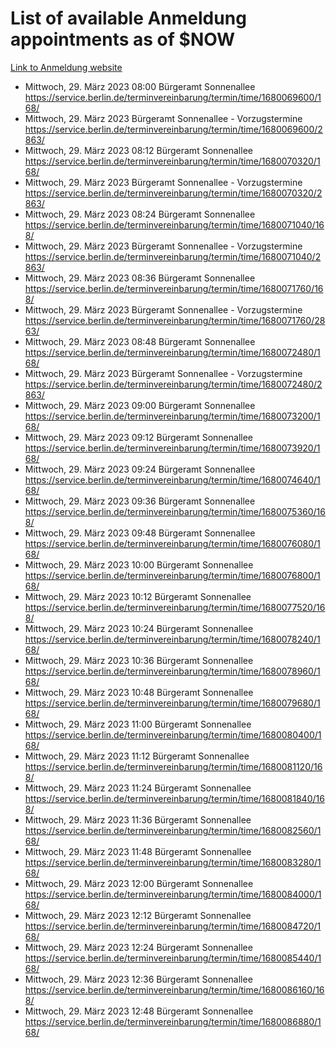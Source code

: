 # List of available Anmeldung appointments as of $NOW
[Link to Anmeldung website](https://service.berlin.de/terminvereinbarung/termin/tag.php?termin=1&anliegen[]=120686&dienstleisterlist=122210,122217,327316,122219,327312,122227,327314,122231,327346,122243,327348,122254,122252,329742,122260,329745,122262,329748,122271,327278,122273,327274,122277,327276,330436,122280,327294,122282,327290,122284,327292,122291,327270,122285,327266,122286,327264,122296,327268,150230,329760,122297,327286,122294,327284,122312,329763,122314,329775,122304,327330,122311,327334,122309,327332,317869,122281,327352,122279,329772,122283,122276,327324,122274,327326,122267,329766,122246,327318,122251,327320,122257,327322,122208,327298,122226,327300&herkunft=http%3A%2F%2Fservice.berlin.de%2Fdienstleistung%2F120686%2F)
- Mittwoch, 29. März 2023 08:00 Bürgeramt Sonnenallee https://service.berlin.de/terminvereinbarung/termin/time/1680069600/168/
- Mittwoch, 29. März 2023  Bürgeramt Sonnenallee - Vorzugstermine https://service.berlin.de/terminvereinbarung/termin/time/1680069600/2863/
- Mittwoch, 29. März 2023 08:12 Bürgeramt Sonnenallee https://service.berlin.de/terminvereinbarung/termin/time/1680070320/168/
- Mittwoch, 29. März 2023  Bürgeramt Sonnenallee - Vorzugstermine https://service.berlin.de/terminvereinbarung/termin/time/1680070320/2863/
- Mittwoch, 29. März 2023 08:24 Bürgeramt Sonnenallee https://service.berlin.de/terminvereinbarung/termin/time/1680071040/168/
- Mittwoch, 29. März 2023  Bürgeramt Sonnenallee - Vorzugstermine https://service.berlin.de/terminvereinbarung/termin/time/1680071040/2863/
- Mittwoch, 29. März 2023 08:36 Bürgeramt Sonnenallee https://service.berlin.de/terminvereinbarung/termin/time/1680071760/168/
- Mittwoch, 29. März 2023  Bürgeramt Sonnenallee - Vorzugstermine https://service.berlin.de/terminvereinbarung/termin/time/1680071760/2863/
- Mittwoch, 29. März 2023 08:48 Bürgeramt Sonnenallee https://service.berlin.de/terminvereinbarung/termin/time/1680072480/168/
- Mittwoch, 29. März 2023  Bürgeramt Sonnenallee - Vorzugstermine https://service.berlin.de/terminvereinbarung/termin/time/1680072480/2863/
- Mittwoch, 29. März 2023 09:00 Bürgeramt Sonnenallee https://service.berlin.de/terminvereinbarung/termin/time/1680073200/168/
- Mittwoch, 29. März 2023 09:12 Bürgeramt Sonnenallee https://service.berlin.de/terminvereinbarung/termin/time/1680073920/168/
- Mittwoch, 29. März 2023 09:24 Bürgeramt Sonnenallee https://service.berlin.de/terminvereinbarung/termin/time/1680074640/168/
- Mittwoch, 29. März 2023 09:36 Bürgeramt Sonnenallee https://service.berlin.de/terminvereinbarung/termin/time/1680075360/168/
- Mittwoch, 29. März 2023 09:48 Bürgeramt Sonnenallee https://service.berlin.de/terminvereinbarung/termin/time/1680076080/168/
- Mittwoch, 29. März 2023 10:00 Bürgeramt Sonnenallee https://service.berlin.de/terminvereinbarung/termin/time/1680076800/168/
- Mittwoch, 29. März 2023 10:12 Bürgeramt Sonnenallee https://service.berlin.de/terminvereinbarung/termin/time/1680077520/168/
- Mittwoch, 29. März 2023 10:24 Bürgeramt Sonnenallee https://service.berlin.de/terminvereinbarung/termin/time/1680078240/168/
- Mittwoch, 29. März 2023 10:36 Bürgeramt Sonnenallee https://service.berlin.de/terminvereinbarung/termin/time/1680078960/168/
- Mittwoch, 29. März 2023 10:48 Bürgeramt Sonnenallee https://service.berlin.de/terminvereinbarung/termin/time/1680079680/168/
- Mittwoch, 29. März 2023 11:00 Bürgeramt Sonnenallee https://service.berlin.de/terminvereinbarung/termin/time/1680080400/168/
- Mittwoch, 29. März 2023 11:12 Bürgeramt Sonnenallee https://service.berlin.de/terminvereinbarung/termin/time/1680081120/168/
- Mittwoch, 29. März 2023 11:24 Bürgeramt Sonnenallee https://service.berlin.de/terminvereinbarung/termin/time/1680081840/168/
- Mittwoch, 29. März 2023 11:36 Bürgeramt Sonnenallee https://service.berlin.de/terminvereinbarung/termin/time/1680082560/168/
- Mittwoch, 29. März 2023 11:48 Bürgeramt Sonnenallee https://service.berlin.de/terminvereinbarung/termin/time/1680083280/168/
- Mittwoch, 29. März 2023 12:00 Bürgeramt Sonnenallee https://service.berlin.de/terminvereinbarung/termin/time/1680084000/168/
- Mittwoch, 29. März 2023 12:12 Bürgeramt Sonnenallee https://service.berlin.de/terminvereinbarung/termin/time/1680084720/168/
- Mittwoch, 29. März 2023 12:24 Bürgeramt Sonnenallee https://service.berlin.de/terminvereinbarung/termin/time/1680085440/168/
- Mittwoch, 29. März 2023 12:36 Bürgeramt Sonnenallee https://service.berlin.de/terminvereinbarung/termin/time/1680086160/168/
- Mittwoch, 29. März 2023 12:48 Bürgeramt Sonnenallee https://service.berlin.de/terminvereinbarung/termin/time/1680086880/168/
